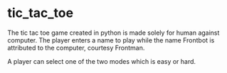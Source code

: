 # tic_tac_toe
The tic tac toe game created in python is made solely for human against computer.
The player enters a name to play while the name Frontbot is attributed to the computer, courtesy Frontman.

A player can select one of the two modes which is easy or hard.
